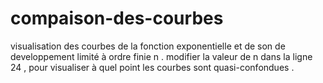 # compaison-des-courbes
visualisation des courbes de la fonction exponentielle et de son de developpement limité à ordre finie n .
modifier la valeur de n dans la ligne 24 , pour visualiser à quel point les courbes sont quasi-confondues .
